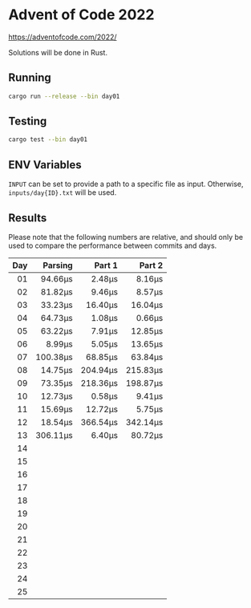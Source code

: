 # Advent of Code 2022

https://adventofcode.com/2022/

Solutions will be done in Rust.

## Running

```bash
cargo run --release --bin day01
```

## Testing

```bash
cargo test --bin day01
```

## ENV Variables

`INPUT` can be set to provide a path to a specific file as input. Otherwise, `inputs/day{ID}.txt` will be used.

## Results

Please note that the following numbers are relative, and should only be used to compare the performance between commits and days.

|  Day |  Parsing |   Part 1 |   Part 2 |
| ---: | -------: | -------: | -------: |
|   01 |  94.66µs |   2.48µs |   8.16µs |
|   02 |  81.82µs |   9.46µs |   8.57µs |
|   03 |  33.23µs |  16.40µs |  16.04µs |
|   04 |  64.73µs |   1.08µs |   0.66µs |
|   05 |  63.22µs |   7.91µs |  12.85µs |
|   06 |   8.99µs |   5.05µs |  13.65µs |
|   07 | 100.38µs |  68.85µs |  63.84µs |
|   08 |  14.75µs | 204.94µs | 215.83µs |
|   09 |  73.35µs | 218.36µs | 198.87µs |
|   10 |  12.73µs |   0.58µs |   9.41µs |
|   11 |  15.69µs |  12.72µs |   5.75µs |
|   12 |  18.54µs | 366.54µs | 342.14µs |
|   13 | 306.11µs |   6.40µs |  80.72µs |
|   14 |          |          |          |
|   15 |          |          |          |
|   16 |          |          |          |
|   17 |          |          |          |
|   18 |          |          |          |
|   19 |          |          |          |
|   20 |          |          |          |
|   21 |          |          |          |
|   22 |          |          |          |
|   23 |          |          |          |
|   24 |          |          |          |
|   25 |          |          |          |
